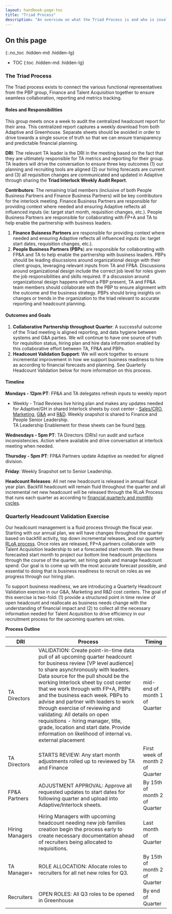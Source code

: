 ```yaml
---
layout: handbook-page-toc
title: "Triad Process"
description: "An overview on what the Triad Process is and who is involved."
---
```


## On this page
{:.no_toc .hidden-md .hidden-lg}

- TOC
{:toc .hidden-md .hidden-lg}

### The Triad Process

The Triad process exists to connect the various functional representatives from the PBP group, Finance and Talent Acquisition together to ensure seamless collaboration, reporting and metrics tracking. 

#### Roles and Responsibilities

This group meets once a week to audit the centralized headcount report for their area. This centralized report captures a weekly download from both Adaptive and Greenhouse. Separate sheets should be avoided in order to drive towards a single source of truth so that we can ensure transparency and predictable financial planning.

**DRI**: The relevant TA leader is the DRI in the meeting based on the fact that they are ultimately responsible for TA metrics and reporting for their group. TA leaders will drive the conversation to ensure three key outcomes (1) our planning and recruiting tools are aligned (2) our hiring forecasts are current and (3) all requisition changes are communicated and updated in Adaptive through sharing the **Triad Interlock Weekly Audit Report**.

**Contributors**: The remaining triad members (inclusive of both People Business Partners and Finance Business Partners) will be key contributors for the interlock meeting. Finance Business Partners are responsible for providing context where needed and ensuring Adaptive reflects all influenced inputs (ie: target start month, requisition changes, etc.). People Business Partners are responsible for collaborating with FP+A and TA to help enable the partnership with business leaders.

1. **Finance Buisness Partners** are responsible for providing context where needed and ensuring Adaptive reflects all influenced inputs (ie: target start dates, requisition changes, etc.). 
1. **People Business Partners (PBPs**) are responsible for collaborating with FP&A and TA to help enable the partnership with business leaders. PBPs should be leading disucssions around organizational design with their client groups, leveraging relevant inputs from TA and FP&A. Discussions around organizational design include the correct job level for roles given the job responsibilities and skills required. If a discussion around organizational design happens without a PBP present, TA and FP&A team members should collaborate with the PBP to ensure alignment with the outcome and the business strategy. PBPs should bring insights on changes or trends in the organization to the triad relevant to accurate reporting and headcount planning.

#### Outcomes and Goals

1. **Collaborative Partnership throughout Quarter**: A successful outcome of the Triad meeting is aligned reporting, and data hygiene between systems and G&A parties. We will continue to have one source of truth for requisition status, hiring plan and hire data information enabled by this collaborative effort between TA, FP&A and PBPs.
1. **Headcount Validation Support**: We will work together to ensure incremental improvement in how we support business readiness to hire as according to financial forecasts and planning. See Quarterly Headcount Validation below for more information on this process.

#### Timeline

**Mondays - 12pm PT**: FP&A and TA delegates refresh inputs to weekly report
- Weekly - Triad Reviews live hiring plan and makes any updates needed for Adaptive/GH in shared Interlock sheets by cost center - [Sales/CRO](https://docs.google.com/spreadsheets/u/0/d/1DkrAGp4lfYJ-mQGKbTEb8uNmxvIwUHWpak2Zaz8zO7U/edit), [Marketing](https://docs.google.com/spreadsheets/u/0/d/1Ok3-lqAyhjvK5mDeenxfIyl0DYFsCwRT2jsdp-Zql_g/edit), [G&A](https://docs.google.com/spreadsheets/u/0/d/1y0aPc9d_XxWqiIWpYnbQ4jBZ7kWfpAqKWISsnAuyAKE/edit) and [R&D](https://docs.google.com/spreadsheets/u/0/d/19xRXa23hQP6Tkfodz8R18RD2lhO0WufFtg9HIXy0AI0/edit). Weekly snapshot is shared to Finance and People Senior Leadership. <br>
TA Leadership Enablement for these sheets can be found [here](https://internal.gitlab.com/handbook/people-group/talent-acquisition/talent-acquisition-reporting-+-tools/).

**Wednesdays - 5pm PT**: TA Directors (DRIs) run audit and surface inconsistencies. Action where available and drive conversation at interlock meeting when needed.

**Thursday - 5pm PT**: FP&A Partners update Adaptive as needed for aligned division.

**Friday**: Weekly Snapshot set to Senior Leadership.

**Headcount Releases**: All net new headcount is released in annual fiscal year plan. Backfill headcount will remain fluid throughout the quarter and all incremental net new headcount will be released through the RLoA Process that runs each quarter as according to [financial quarterly and monthly cycles](/handbook/finance/financial-planning-and-analysis/#quarterly--monthly-cycle-incl-close-variance-forecast-guidance).

### Quarterly Headcount Validation Exercise

Our headcount management is a fluid process through the fiscal year. Starting with our annual plan, we will have changes throughout the quarter based on backfill activity, top down incremental releases, and our quarterly [RLoA process](/handbook/finance/financial-planning-and-analysis/#rolling-list-of-asks-rloa). Once roles are released, FP+A partners collaborate with Talent Acquisition leadership to set a forecasted start month. We use these forecasted start month to project our bottom line headcount projections through the course of the quarter, set hiring goals and manage headcount spend. Our goal is to come up with the most accurate forecast possible, and essential to doing that is business readiness to recruit on roles as we progress through our hiring plan.

To support business readiness, we are introducing a Quarterly Headcount Validation exercise in our G&A, Marketing and R&D cost centers. The goal of this exercise is two-fold: (1) provide a structured point in time review of open headcount and reallocate as business needs change with the understanding of financial impact and (2) to collect all the necessary information needed for Talent Acquisition to drive efficiency in our recruitment process for the upcoming quarters set roles. 

**Process Outline**

| DRI | Process | Timing |
| --- | ----------- | ----------- |
|TA Directors | VALIDATION: Create point-in-time data pull of all upcoming quarter headcount for business review [VP level audience] to share asynchronously with leaders. Data source for the pull should be the working Interlock sheet by cost center that we work through with FP+A, PBPs and the business each week. PBPs to advise and partner with leaders to work through exercise of reviewing and validating: All details on open requisitions - hiring manager, title, grade, location and start date. Provide information on likelihood of internal vs. external placement | mid-end of month 1 of Quarter |
| TA Directors | STARTS REVIEW: Any start month adjustments rolled up to reviewed by TA and Finance | First week of month 2 of Quarter |
| FP&A Partners | ADJUSTMENT APPROVAL: Approve all requested updates to start dates for following quarter and upload into Adaptive/Interlock sheets. | By 15th of month 2 of Quarter |
| Hiring Managers | Hiring Managers with upcoming headcount needing new job families creation begin the process early to create necessary documentation ahead of recruiters being allocated to requisitions. | Last month of Quarter |
| TA Manager+ | ROLE ALLOCATION: Allocate roles to recruiters for all net new roles for Q3.| By 15th of month 2 of Quarter|
| Recruiters | OPEN ROLES: All Q3 roles to be opened in Greenhouse | By end of Quarter |
